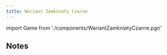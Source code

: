 ```yaml
---
title: Wariant Zamkniety Czarne
---
```


import Game from './components/WariantZamknietyCzarne.pgn'

## Notes

<Game/>
